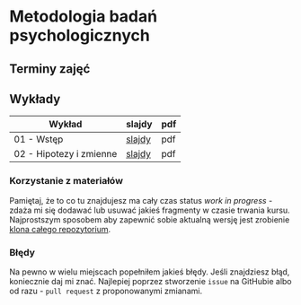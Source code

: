 # Metodologia badań psychologicznych


## Terminy zajęć



## Wykłady

Wykład | slajdy | pdf
------ | -------- | ------
01 - Wstęp | [slajdy](w01_intro.html) | pdf
02 - Hipotezy i zmienne | [slajdy](w02_zmienne_hipotezy.html) | pdf

### Korzystanie z materiałów
Pamiętaj, że to co tu znajdujesz ma cały czas status *work in progress* - zdaża mi się dodawać lub usuwać jakieś fragmenty w czasie trwania kursu. Najprostszym sposobem aby zapewnić sobie aktualną wersję jest zrobienie [klona całego repozytorium](https://help.github.com/articles/cloning-a-repository/).

### Błędy
Na pewno w wielu miejscach popełniłem jakieś błędy. Jeśli znajdziesz błąd, koniecznie daj mi znać. Najlepiej poprzez stworzenie `issue` na GitHubie albo od razu - `pull request` z proponowanymi zmianami.